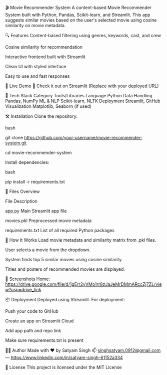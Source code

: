 🎬 Movie Recommender System
A content-based Movie Recommender System built with Python, Pandas, Scikit-learn, and Streamlit. This app suggests similar movies based on the user's selected movie using cosine similarity on movie metadata.

🔍 Features
Content-based filtering using genres, keywords, cast, and crew

Cosine similarity for recommendation

Interactive frontend built with Streamlit

Clean UI with styled interface

Easy to use and fast responses

🚀 Live Demo
🔗 Check it out on Streamlit
(Replace with your deployed URL)

🧠 Tech Stack
Category	Tools/Libraries
Language	Python
Data Handling	Pandas, NumPy
ML & NLP	Scikit-learn, NLTK
Deployment	Streamlit, GitHub
Visualization	Matplotlib, Seaborn (if used)

🛠️ Installation
Clone the repository:

bash


git clone https://github.com/your-username/movie-recommender-system.git

cd movie-recommender-system

Install dependencies:

bash

pip install -r requirements.txt


📁 Files Overview

File	Description

app.py	Main Streamlit app file

movies.pkl	Preprocessed movie metadata 

requirements.txt	List of all required Python packages

🧠 How It Works
Load movie metadata and similarity matrix from .pkl files.

User selects a movie from the dropdown.

System finds top 5 similar movies using cosine similarity.

Titles and posters of recommended movies are displayed.

📸 Screenshots
Home: https://drive.google.com/file/d/1gErr2yVMo1rr8zJaJeMrDMmARccZj7ZL/view?usp=drive_link

📦 Deployment
Deployed using Streamlit. For deployment:

Push your code to GitHub

Create an app on Streamlit Cloud

Add app path and repo link

Make sure requirements.txt is present


🙋‍♂️ Author
Made with ❤️ by Satyam Singh
📫 singhsatyam.0912@gmail.com — https://www.linkedin.com/in/satyam-singh-61152a334




📄 License
This project is licensed under the MIT License











